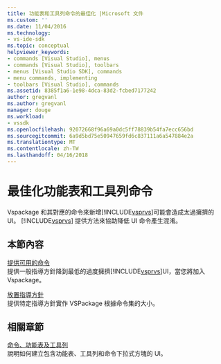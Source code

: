 ```yaml
---
title: 功能表和工具列命令的最佳化 |Microsoft 文件
ms.custom: ''
ms.date: 11/04/2016
ms.technology:
- vs-ide-sdk
ms.topic: conceptual
helpviewer_keywords:
- commands [Visual Studio], menus
- commands [Visual Studio], toolbars
- menus [Visual Studio SDK], commands
- menu commands, implementing
- toolbars [Visual Studio], commands
ms.assetid: 8385f1a6-1e98-4dca-83d2-fcbed7177242
author: gregvanl
ms.author: gregvanl
manager: douge
ms.workload:
- vssdk
ms.openlocfilehash: 92072668f96a69a0dc5ff78839b54fa7ecc656bd
ms.sourcegitcommit: 6a9d5bd75e50947659fd6c837111a6a547884e2a
ms.translationtype: MT
ms.contentlocale: zh-TW
ms.lasthandoff: 04/16/2018
---
```

# <a name="optimizing-menu-and-toolbar-commands"></a>最佳化功能表和工具列命令
Vspackage 和其對應的命令來新增[!INCLUDE[vsprvs](../../code-quality/includes/vsprvs_md.md)]可能會造成太過擁擠的 UI。 [!INCLUDE[vsprvs](../../code-quality/includes/vsprvs_md.md)] 提供方法來協助降低 UI 命令產生混淆。  
  
## <a name="in-this-section"></a>本節內容  
 [提供可用的命令](../../extensibility/internals/making-commands-available.md)  
 提供一般指導方針降到最低的過度擁擠[!INCLUDE[vsprvs](../../code-quality/includes/vsprvs_md.md)]UI，當您將加入 Vspackage。  
  
 [放置指導方針](../../extensibility/internals/command-placement-guidelines.md)  
 提供特定指導方針實作 VSPackage 根據命令集的大小。  
  
## <a name="related-sections"></a>相關章節  
 [命令、功能表及工具列](../../extensibility/internals/commands-menus-and-toolbars.md)  
 說明如何建立包含功能表、工具列和命令下拉式方塊的 UI。